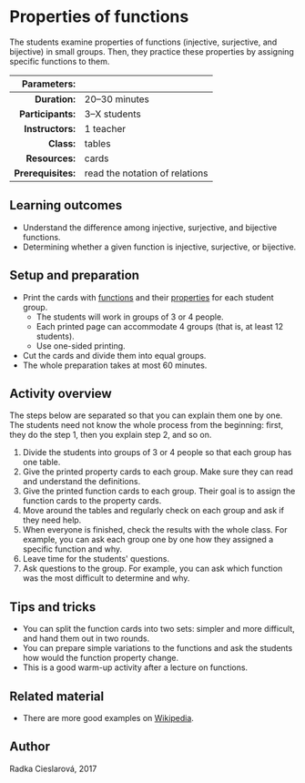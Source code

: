 # Properties of functions

The students examine properties of functions (injective, surjective, and bijective) in small groups. Then, they practice these properties by assigning specific functions to them.

| Parameters:        |               |
| -----------------: | :------------ |
| **Duration:**      | 20–30 minutes |
| **Participants:**  | 3–X students  |
| **Instructors:**   | 1 teacher     |
| **Class:**         | tables        |
| **Resources:**     | cards         |
| **Prerequisites:** | read the notation of relations |

## Learning outcomes

* Understand the difference among injective, surjective, and bijective functions.
* Determining whether a given function is injective, surjective, or bijective.

## Setup and preparation

* Print the cards with [functions](functions.pdf) and their [properties](properties.pdf) for each student group.
	* The students will work in groups of 3 or 4 people.
	* Each printed page can accommodate 4 groups (that is, at least 12 students).
	* Use one-sided printing.
* Cut the cards and divide them into equal groups.
* The whole preparation takes at most 60 minutes.

## Activity overview

The steps below are separated so that you can explain them one by one. The students need not know the whole process from the beginning: first, they do the step 1, then you explain step 2, and so on.

1. Divide the students into groups of 3 or 4 people so that each group has one table.
2. Give the printed property cards to each group. Make sure they can read and understand the definitions.
3. Give the printed function cards to each group. Their goal is to assign the function cards to the property cards.
4. Move around the tables and regularly check on each group and ask if they need help.
5. When everyone is finished, check the results with the whole class. For example, you can ask each group one by one how they assigned a specific function and why.
6. Leave time for the students' questions.
7. Ask questions to the group. For example, you can ask which function was the most difficult to determine and why.

## Tips and tricks

* You can split the function cards into two sets: simpler and more difficult, and hand them out in two rounds.
* You can prepare simple variations to the functions and ask the students how would the function property change.
* This is a good warm-up activity after a lecture on functions.

## Related material

* There are more good examples on [Wikipedia](https://en.wikipedia.org/wiki/Bijection,_injection_and_surjection).

## Author

Radka Cieslarová, 2017
